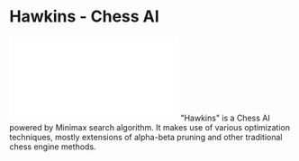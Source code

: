 # Hawkins - Chess AI
![stronghold logo](img/hawins-logo.pdf)
"Hawkins" is a Chess AI powered by Minimax search algorithm. It makes use of various optimization techniques, mostly extensions of alpha-beta pruning and other traditional chess engine methods.
